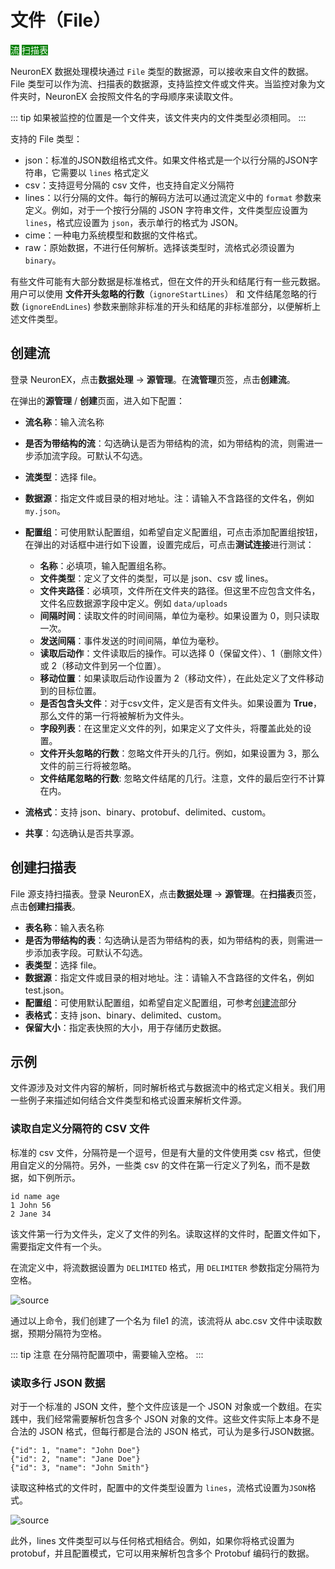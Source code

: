 # 文件（File）

<span style="background:green;color:white;">流</span>        <span style="background:green;color:white">扫描表</span>



NeuronEX 数据处理模块通过 `File` 类型的数据源，可以接收来自文件的数据。File 类型可以作为流、扫描表的数据源，支持监控文件或文件夹。当监控对象为文件夹时，NeuronEX 会按照文件名的字母顺序来读取文件。

::: tip
如果被监控的位置是一个文件夹，该文件夹内的文件类型必须相同。
:::

支持的 File 类型：

- json：标准的JSON数组格式文件。如果文件格式是一个以行分隔的JSON字符串，它需要以 `lines` 格式定义
- csv：支持逗号分隔的 csv 文件，也支持自定义分隔符
- lines：以行分隔的文件。每行的解码方法可以通过流定义中的 `format` 参数来定义。例如，对于一个按行分隔的 JSON 字符串文件，文件类型应设置为 `lines`，格式应设置为 `json`，表示单行的格式为 JSON。
- cime：一种电力系统模型和数据的文件格式。
- raw：原始数据，不进行任何解析。选择该类型时，流格式必须设置为 `binary`。

有些文件可能有大部分数据是标准格式，但在文件的开头和结尾行有一些元数据。用户可以使用 **文件开头忽略的行数**（`ignoreStartLines`） 和 文件结尾忽略的行数 (`ignoreEndLines`) 参数来删除非标准的开头和结尾的非标准部分，以便解析上述文件类型。

<!-- ## 准备文件

登录 NeuronEX，点击**数据处理** -> **配置** -> **文件管理**，点击**创建文件**按钮。

NeuronEX 目前支持两种方式上传配置文件：上传文件或者提供文件名和文本内容。如选择**自定义文件**，请在文件名称处同时提供文件名和后缀，如 `my.json`，随后在文件内容处通过上传或者直接贴入文件内容。

点击**提交**后，文件将出现在**文件管理**页面的列表中，名称包含该文件的路径和文件名，如：

```
/opt/neuron/ekuiper/data/uploads/my.json
``` -->

## 创建流

登录 NeuronEX，点击**数据处理** -> **源管理**。在**流管理**页签，点击**创建流**。

在弹出的**源管理** / **创建**页面，进入如下配置：

- **流名称**：输入流名称
- **是否为带结构的流**：勾选确认是否为带结构的流，如为带结构的流，则需进一步添加流字段。可默认不勾选。
- **流类型**：选择 file。
- **数据源**：指定文件或目录的相对地址。注：请输入不含路径的文件名，例如 `my.json`。
- **配置组**：可使用默认配置组，如希望自定义配置组，可点击添加配置组按钮，在弹出的对话框中进行如下设置，设置完成后，可点击**测试连接**进行测试：
  - **名称**：必填项，输入配置组名称。
  - **文件类型**：定义了文件的类型，可以是 json、csv 或 lines。
  - **文件夹路径**：必填项，文件所在文件夹的路径。但这里不应包含文件名，文件名应数据源字段中定义。例如 `data/uploads`
  - **间隔时间**：读取文件的时间间隔，单位为毫秒。如果设置为 0，则只读取一次。
  - **发送间隔**：事件发送的时间间隔，单位为毫秒。
  - **读取后动作**：文件读取后的操作。可以选择 0（保留文件）、1（删除文件）或 2（移动文件到另一个位置）。
  - **移动位置**：如果读取后动作设置为 2（移动文件），在此处定义了文件移动到的目标位置。
  - **是否包含头文件**：对于csv文件，定义是否有文件头。如果设置为 **True**，那么文件的第一行将被解析为文件头。
  - **字段列表**：在这里定义文件的列，如果定义了文件头，将覆盖此处的设置。
  - **文件开头忽略的行数**：忽略文件开头的几行。例如，如果设置为 3，那么文件的前三行将被忽略。
  - **文件结尾忽略的行数**: 忽略文件结尾的几行。注意，文件的最后空行不计算在内。
- **流格式**：支持 json、binary、protobuf、delimited、custom。

- **共享**：勾选确认是否共享源。

## 创建扫描表

File 源支持扫描表。登录 NeuronEX，点击**数据处理** -> **源管理**。在**扫描表**页签，点击**创建扫描表**。

- **表名称**：输入表名称
- **是否为带结构的表**：勾选确认是否为带结构的表，如为带结构的表，则需进一步添加表字段。可默认不勾选。
- **表类型**：选择 file。
- **数据源**：指定文件或目录的相对地址。注：请输入不含路径的文件名，例如 test.json。
- **配置组**：可使用默认配置组，如希望自定义配置组，可参考[创建流](#创建流)部分
- **表格式**：支持 json、binary、delimited、custom。
- **保留大小**：指定表快照的大小，用于存储历史数据。


## 示例

文件源涉及对文件内容的解析，同时解析格式与数据流中的格式定义相关。我们用一些例子来描述如何结合文件类型和格式设置来解析文件源。

### 读取自定义分隔符的 CSV 文件

标准的 csv 文件，分隔符是一个逗号，但是有大量的文件使用类 csv 格式，但使用自定义的分隔符。另外，一些类 csv 的文件在第一行定义了列名，而不是数据，如下例所示。

```csv
id name age
1 John 56
2 Jane 34
```

该文件第一行为文件头，定义了文件的列名。读取这样的文件时，配置文件如下，需要指定文件有一个头。

在流定义中，将流数据设置为 `DELIMITED` 格式，用 `DELIMITER` 参数指定分隔符为空格。

![source](./_assets/source_file3.png)

通过以上命令，我们创建了一个名为 file1 的流，该流将从 abc.csv 文件中读取数据，预期分隔符为空格。

::: tip 注意
  在分隔符配置项中，需要输入空格。
:::

### 读取多行 JSON 数据

对于一个标准的 JSON 文件，整个文件应该是一个 JSON 对象或一个数组。在实践中，我们经常需要解析包含多个 JSON 对象的文件。这些文件实际上本身不是合法的 JSON 格式，但每行都是合法的 JSON 格式，可认为是多行JSON数据。

```text
{"id": 1, "name": "John Doe"}
{"id": 2, "name": "Jane Doe"}
{"id": 3, "name": "John Smith"}
```

读取这种格式的文件时，配置中的文件类型设置为 `lines`，流格式设置为`JSON`格式。

![source](./_assets/source_file2.png)


此外，lines 文件类型可以与任何格式相结合。例如，如果你将格式设置为 protobuf，并且配置模式，它可以用来解析包含多个 Protobuf 编码行的数据。